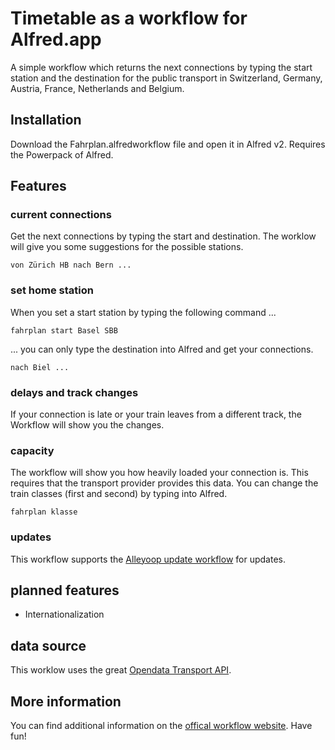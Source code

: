 # Timetable as a workflow for Alfred.app

A simple workflow which returns the next connections by typing the start station and the destination for the public transport in Switzerland, Germany, Austria, France, Netherlands and Belgium.


## Installation
Download the Fahrplan.alfredworkflow file and open it in Alfred v2. Requires the Powerpack of Alfred.


## Features
### current connections
Get the next connections by typing the start and destination. The worklow will give you some suggestions for the possible stations.

    von Zürich HB nach Bern ...

### set home station
When you set a start station by typing the following command ...

    fahrplan start Basel SBB

... you can only type the destination into Alfred and get your connections.

    nach Biel ...

### delays and track changes
If your connection is late or your train leaves from a different track, the Workflow will show you the changes.

### capacity
The workflow will show you how heavily loaded your connection is. This requires that the transport provider provides this data. You can change the train classes (first and second) by typing into Alfred.

	fahrplan klasse

### updates
This workflow supports the [Alleyoop update workflow](http://www.alfredforum.com/topic/1582-alleyoop-update-alfred-workflows/) for updates.


## planned features
* Internationalization

## data source
This worklow uses the great [Opendata Transport API](http://transport.opendata.ch).

## More information
You can find additional information on the [offical workflow website](http://www.josefweibel.ch/alfred/fahrplan/). Have fun!
